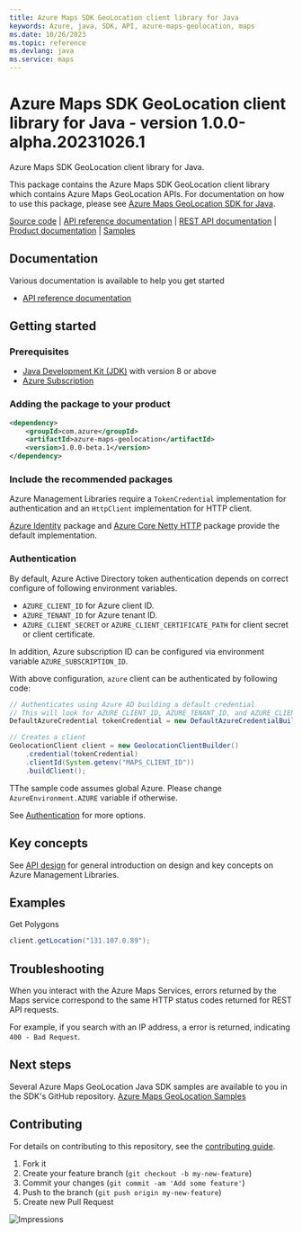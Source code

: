 ```yaml
---
title: Azure Maps SDK GeoLocation client library for Java
keywords: Azure, java, SDK, API, azure-maps-geolocation, maps
ms.date: 10/26/2023
ms.topic: reference
ms.devlang: java
ms.service: maps
---
```

# Azure Maps SDK GeoLocation client library for Java - version 1.0.0-alpha.20231026.1 


Azure Maps SDK GeoLocation client library for Java.

This package contains the Azure Maps SDK GeoLocation client library which contains Azure Maps GeoLocation APIs. For documentation on how to use this package, please see [Azure Maps GeoLocation SDK for Java](/rest/api/maps/geolocation).

[Source code][source] | [API reference documentation][docs] | [REST API documentation][rest_docs] | [Product documentation][product_docs] | [Samples][samples]

## Documentation

Various documentation is available to help you get started

- [API reference documentation][docs]

## Getting started

### Prerequisites

- [Java Development Kit (JDK)][jdk] with version 8 or above
- [Azure Subscription][azure_subscription]

### Adding the package to your product

[//]: # ({x-version-update-start;com.azure:azure-maps-geolocation;current})
```xml
<dependency>
    <groupId>com.azure</groupId>
    <artifactId>azure-maps-geolocation</artifactId>
    <version>1.0.0-beta.1</version>
</dependency>
```
[//]: # ({x-version-update-end})

### Include the recommended packages

Azure Management Libraries require a `TokenCredential` implementation for authentication and an `HttpClient` implementation for HTTP client.

[Azure Identity][azure_identity] package and [Azure Core Netty HTTP][azure_core_http_netty] package provide the default implementation.

### Authentication

By default, Azure Active Directory token authentication depends on correct configure of following environment variables.

- `AZURE_CLIENT_ID` for Azure client ID.
- `AZURE_TENANT_ID` for Azure tenant ID.
- `AZURE_CLIENT_SECRET` or `AZURE_CLIENT_CERTIFICATE_PATH` for client secret or client certificate.

In addition, Azure subscription ID can be configured via environment variable `AZURE_SUBSCRIPTION_ID`.

With above configuration, `azure` client can be authenticated by following code:

```java com.azure.maps.geolocation.sync.builder.ad.instantiation
// Authenticates using Azure AD building a default credential
// This will look for AZURE_CLIENT_ID, AZURE_TENANT_ID, and AZURE_CLIENT_SECRET env variables
DefaultAzureCredential tokenCredential = new DefaultAzureCredentialBuilder().build();

// Creates a client
GeolocationClient client = new GeolocationClientBuilder()
    .credential(tokenCredential)
    .clientId(System.getenv("MAPS_CLIENT_ID"))
    .buildClient();
```

TThe sample code assumes global Azure. Please change `AzureEnvironment.AZURE` variable if otherwise.

See [Authentication][authenticate] for more options.

## Key concepts

See [API design][design] for general introduction on design and key concepts on Azure Management Libraries.

## Examples
Get Polygons
```java com.azure.maps.geolocation.sync.get_ip_to_location
client.getLocation("131.107.0.89");
```

## Troubleshooting
When you interact with the Azure Maps Services, errors returned by the Maps service correspond to the same HTTP status codes returned for REST API requests.

For example, if you search with an IP address, a error is returned, indicating `400 - Bad Request`.

## Next steps

Several Azure Maps GeoLocation Java SDK samples are available to you in the SDK's GitHub repository.
[Azure Maps GeoLocation Samples](https://github.com/Azure/azure-sdk-for-java/tree/main/sdk/maps/azure-maps-geolocation/src/samples)

## Contributing

For details on contributing to this repository, see the [contributing guide](https://github.com/Azure/azure-sdk-for-java/blob/main/CONTRIBUTING.md).

1. Fork it
1. Create your feature branch (`git checkout -b my-new-feature`)
1. Commit your changes (`git commit -am 'Add some feature'`)
1. Push to the branch (`git push origin my-new-feature`)
1. Create new Pull Request

<!-- LINKS -->
[source]: https://github.com/Azure/azure-sdk-for-java/tree/main/sdk/maps/azure-maps-geolocation/src
[samples]:  https://github.com/Azure/azure-sdk-for-java/tree/main/sdk/maps/azure-maps-geolocation/src/samples
[rest_docs]: /rest/api/maps
[product_docs]: /azure/azure-maps/
[docs]: https://azure.github.io/azure-sdk-for-java/
[jdk]: /java/azure/jdk/
[azure_subscription]: https://azure.microsoft.com/free/
[azure_identity]: https://github.com/Azure/azure-sdk-for-java/blob/main/sdk/identity/azure-identity
[azure_core_http_netty]: https://github.com/Azure/azure-sdk-for-java/blob/main/sdk/core/azure-core-http-netty
[authenticate]: https://github.com/Azure/azure-sdk-for-java/blob/main/sdk/resourcemanager/docs/AUTH.md
[design]: https://github.com/Azure/azure-sdk-for-java/blob/main/sdk/resourcemanager/docs/DESIGN.md

![Impressions](https://azure-sdk-impressions.azurewebsites.net/api/impressions/azure-sdk-for-java%2Fsdk%2Fmaps%2Fazure-maps-geolocation%2FREADME.png)

